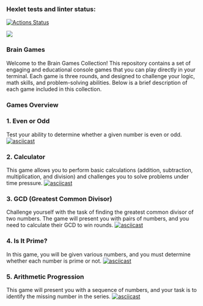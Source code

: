 ### Hexlet tests and linter status:
[![Actions Status](https://github.com/EphemeralSock/frontend-project-44/actions/workflows/hexlet-check.yml/badge.svg)](https://github.com/EphemeralSock/frontend-project-44/actions) 

<a href="https://codeclimate.com/github/EphemeralSock/frontend-project-44/maintainability"><img src="https://api.codeclimate.com/v1/badges/0a7520892f38183dfa80/maintainability" /></a>


### Brain Games 
Welcome to the Brain Games Collection! This repository contains a set of engaging and educational console games that you can play directly in your terminal. Each game is three rounds, and designed to challenge your logic, math skills, and problem-solving abilities. Below is a brief description of each game included in this collection. 

### Games Overview 
### 1. Even or Odd
Test your ability to determine whether a given number is even or odd. 
[![asciicast](https://asciinema.org/a/pJXt2P05QEzZGfxfFheLR2W5v.svg)](https://asciinema.org/a/pJXt2P05QEzZGfxfFheLR2W5v)
   
### 2. Calculator
This game allows you to perform basic calculations (addition, subtraction, multiplication, and division) and challenges you to solve problems under time pressure. 
[![asciicast](https://asciinema.org/a/x6I1KH1LmEQcrxjzuk0E6zP1y.svg)](https://asciinema.org/a/x6I1KH1LmEQcrxjzuk0E6zP1y)

### 3. GCD (Greatest Common Divisor)
Challenge yourself with the task of finding the greatest common divisor of two numbers. The game will present you with pairs of numbers, and you need to calculate their GCD to win rounds. 
[![asciicast](https://asciinema.org/a/CIrIi6Cjld2pAkFjPUEpbOJKt.svg)](https://asciinema.org/a/CIrIi6Cjld2pAkFjPUEpbOJKt)

### 4. Is It Prime?
In this game, you will be given various numbers, and you must determine whether each number is prime or not. 
[![asciicast](https://asciinema.org/a/xln8I2xzuPT4TeMAbBeUTaneR.svg)](https://asciinema.org/a/xln8I2xzuPT4TeMAbBeUTaneR)


### 5. Arithmetic Progression
This game will present you with a sequence of numbers, and your task is to identify the missing number in the series.
[![asciicast]( https://asciinema.org/a/LXSb1GsGE7As7RWavra86PlRc.svg)]( https://asciinema.org/a/LXSb1GsGE7As7RWavra86PlRc)
